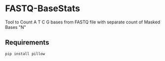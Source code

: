 # FASTQ-BaseStats
Tool to Count A T C G bases from FASTQ file with separate count of Masked Bases "N"

## Requirements
```sh
pip install pillow
